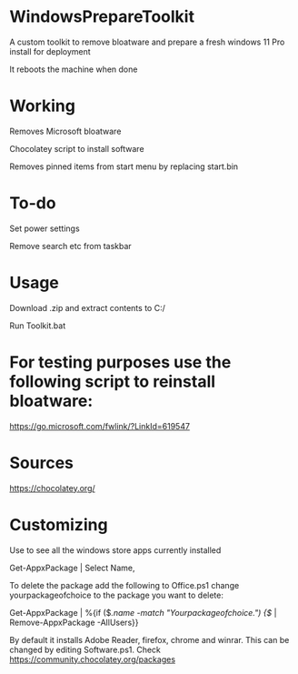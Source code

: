 # WindowsPrepareToolkit
A custom toolkit to remove bloatware and prepare a fresh windows 11 Pro install for deployment

It reboots the machine when done

# Working
Removes Microsoft bloatware

Chocolatey script to install software

Removes pinned items from start menu by replacing start.bin
# To-do
Set power settings

Remove search etc from taskbar

# Usage
Download .zip and extract contents to C:/

Run Toolkit.bat

# For testing purposes use the following script to reinstall bloatware:
https://go.microsoft.com/fwlink/?LinkId=619547

# Sources
https://chocolatey.org/

# Customizing
Use to see all the windows store apps currently installed

Get-AppxPackage | Select Name,

To delete the package add the following to Office.ps1 change yourpackageofchoice to the package you want to delete:

Get-AppxPackage | %{if ($_.name -match "Yourpackageofchoice.") {$_ | Remove-AppxPackage -AllUsers}}


By default it installs Adobe Reader, firefox, chrome and winrar. This can be changed by editing Software.ps1. Check https://community.chocolatey.org/packages 
